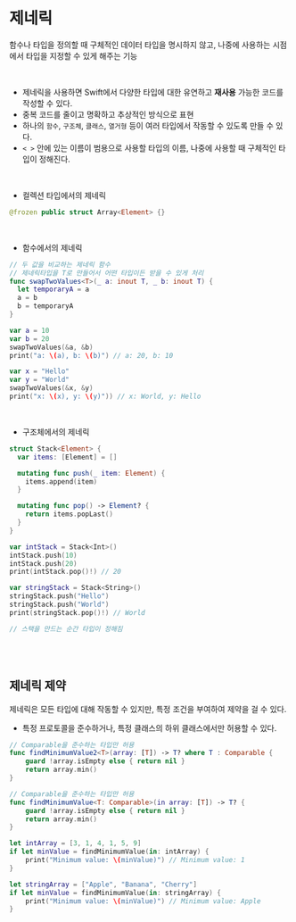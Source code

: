 # 제네릭
함수나 타입을 정의할 때 구체적인 데이터 타입을 명시하지 않고, 나중에 사용하는 시점에서 타입을 지정할 수 있게 해주는 기능

<br>

- 제네릭을 사용하면 Swift에서 다양한 타입에 대한 유연하고 **재사용** 가능한 코드를 작성할 수 있다.
- 중복 코드를 줄이고 명확하고 추상적인 방식으로 표현
- 하나의 `함수`, `구조체`, `클래스`, `열거형` 등이 여러 타입에서 작동할 수 있도록 만들 수 있다.
- `< >` 안에 있는 이름이 범용으로 사용할 타입의 이름, 나중에 사용할 때 구체적인 타입이 정해진다.

<br>

- 컬렉션 타입에서의 제네릭

```swift
@frozen public struct Array<Element> {}
```

<br>

- 함수에서의 제네릭

```swift
// 두 값을 비교하는 제네릭 함수
// 제네릭타입을 T로 만들어서 어떤 타입이든 받을 수 있게 처리
func swapTwoValues<T>(_ a: inout T, _ b: inout T) {
  let temporaryA = a
  a = b
  b = temporaryA
}

var a = 10
var b = 20
swapTwoValues(&a, &b)
print("a: \(a), b: \(b)") // a: 20, b: 10

var x = "Hello"
var y = "World"
swapTwoValues(&x, &y)
print("x: \(x), y: \(y)")) // x: World, y: Hello
```

<br>

- 구조체에서의 제네릭

```swift
struct Stack<Element> {
  var items: [Element] = []

  mutating func push(_ item: Element) {
    items.append(item)
  }

  mutating func pop() -> Element? {
    return items.popLast()
  }
}

var intStack = Stack<Int>()
intStack.push(10)
intStack.push(20)
print(intStack.pop()!) // 20

var stringStack = Stack<String>()
stringStack.push("Hello")
stringStack.push("World")
print(stringStack.pop()!) // World

// 스택을 만드는 순간 타입이 정해짐

```

<br>
<br>

## 제네릭 제약
제네릭은 모든 타입에 대해 작동할 수 있지만, 특정 조건을 부여하여 제약을 걸 수 있다.
- 특정 프로토콜을 준수하거나, 특정 클래스의 하위 클래스에서만 허용할 수 있다.

```swift
// Comparable을 준수하는 타입만 허용
func findMinimumValue2<T>(array: [T]) -> T? where T : Comparable {
    guard !array.isEmpty else { return nil }
    return array.min()
}

// Comparable을 준수하는 타입만 허용
func findMinimumValue<T: Comparable>(in array: [T]) -> T? {
    guard !array.isEmpty else { return nil }
    return array.min()
}

let intArray = [3, 1, 4, 1, 5, 9]
if let minValue = findMinimumValue(in: intArray) {
    print("Minimum value: \(minValue)") // Minimum value: 1
}

let stringArray = ["Apple", "Banana", "Cherry"]
if let minValue = findMinimumValue(in: stringArray) {
    print("Minimum value: \(minValue)") // Minimum value: Apple
}
```
